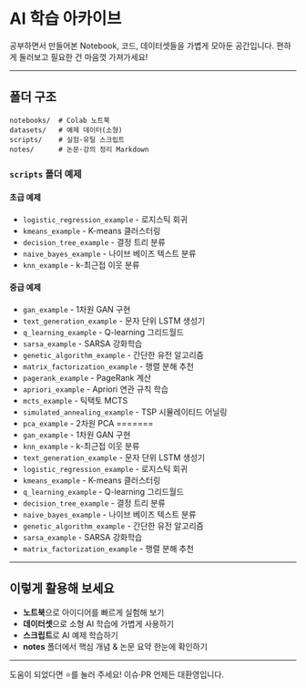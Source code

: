 # AI 학습 아카이브

공부하면서 만들어본 Notebook, 코드, 데이터셋들을 가볍게 모아둔 공간입니다. 편하게 둘러보고 필요한 건 마음껏 가져가세요!

---

## 폴더 구조

```
notebooks/  # Colab 노트북
datasets/   # 예제 데이터(소형)
scripts/    # 실험·유틸 스크립트
notes/      # 논문·강의 정리 Markdown
```

### `scripts` 폴더 예제

#### 초급 예제

- `logistic_regression_example` - 로지스틱 회귀
- `kmeans_example` - K-means 클러스터링
- `decision_tree_example` - 결정 트리 분류
- `naive_bayes_example` - 나이브 베이즈 텍스트 분류
- `knn_example` - k-최근접 이웃 분류

#### 중급 예제

- `gan_example` - 1차원 GAN 구현
- `text_generation_example` - 문자 단위 LSTM 생성기
- `q_learning_example` - Q-learning 그리드월드
- `sarsa_example` - SARSA 강화학습
- `genetic_algorithm_example` - 간단한 유전 알고리즘
- `matrix_factorization_example` - 행렬 분해 추천
- `pagerank_example` - PageRank 계산
- `apriori_example` - Apriori 연관 규칙 학습
- `mcts_example` - 틱택토 MCTS
- `simulated_annealing_example` - TSP 시뮬레이티드 어닐링
- `pca_example` - 2차원 PCA
=======
- `gan_example` - 1차원 GAN 구현
- `knn_example` - k-최근접 이웃 분류
- `text_generation_example` - 문자 단위 LSTM 생성기
- `logistic_regression_example` - 로지스틱 회귀
- `kmeans_example` - K-means 클러스터링
- `q_learning_example` - Q-learning 그리드월드
- `decision_tree_example` - 결정 트리 분류
- `naive_bayes_example` - 나이브 베이즈 텍스트 분류
- `genetic_algorithm_example` - 간단한 유전 알고리즘
- `sarsa_example` - SARSA 강화학습
- `matrix_factorization_example` - 행렬 분해 추천

---

## 이렇게 활용해 보세요

- **노트북**으로 아이디어를 빠르게 실험해 보기
- **데이터셋**으로 소형 AI 학습에 가볍게 사용하기 
- **스크립트**로 AI 예제 학습하기
- **notes** 폴더에서 핵심 개념 & 논문 요약 한눈에 확인하기

---
도움이 되었다면 ⭐️를 눌러 주세요! 이슈·PR 언제든 대환영입니다.
